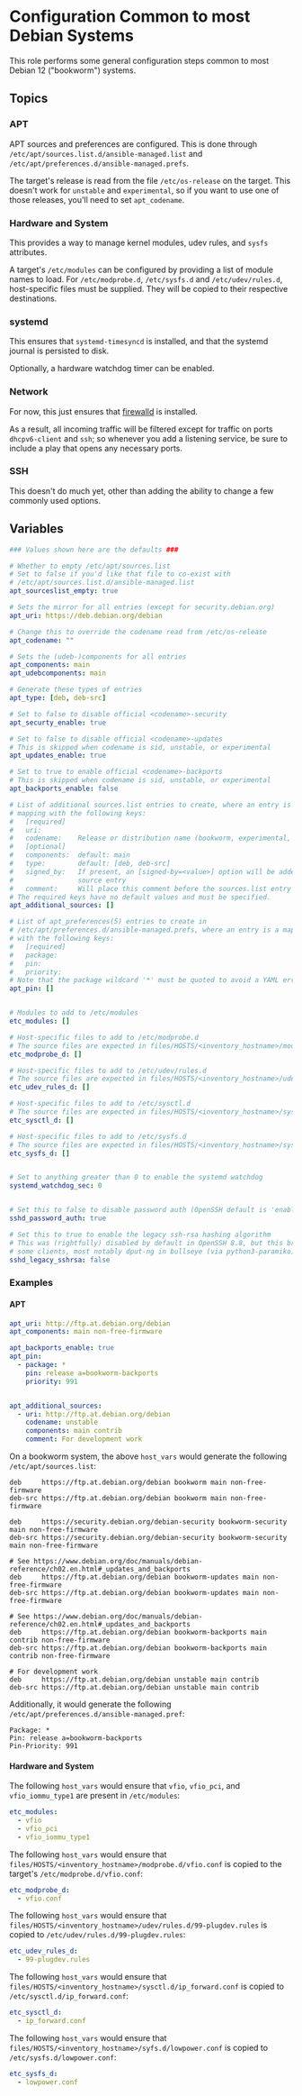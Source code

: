 # Configuration Common to most Debian Systems

This role performs some general configuration steps common to most Debian 12
("bookworm") systems.


## Topics

### APT

APT sources and preferences are configured. This is done through
`/etc/apt/sources.list.d/ansible-managed.list` and
`/etc/apt/preferences.d/ansible-managed.prefs`.

The target's release is read from the file `/etc/os-release` on the target.
This doesn't work for `unstable` and `experimental`, so if you want to use one
of those releases, you'll need to set `apt_codename`.

### Hardware and System

This provides a way to manage kernel modules, udev rules, and `sysfs`
attributes.

A target's `/etc/modules` can be configured by providing a list of module names
to load. For `/etc/modprobe.d`, `/etc/sysfs.d` and `/etc/udev/rules.d`,
host-specific files must be supplied. They will be copied to their respective
destinations.

### systemd

This ensures that `systemd-timesyncd` is installed, and that the systemd
journal is persisted to disk.

Optionally, a hardware watchdog timer can be enabled.

### Network

For now, this just ensures that [firewalld](https://firewalld.org) is
installed.

As a result, all incoming traffic will be filtered except for traffic on ports
`dhcpv6-client` and `ssh`; so whenever you add a listening service, be sure to
include a play that opens any necessary ports.

### SSH

This doesn't do much yet, other than adding the ability to change a few
commonly used options.


## Variables

```yaml
### Values shown here are the defaults ###

# Whether to empty /etc/apt/sources.list
# Set to false if you'd like that file to co-exist with
# /etc/apt/sources.list.d/ansible-managed.list
apt_sourceslist_empty: true

# Sets the mirror for all entries (except for security.debian.org)
apt_uri: https://deb.debian.org/debian

# Change this to override the codename read from /etc/os-release
apt_codename: ""

# Sets the (udeb-)components for all entries
apt_components: main
apt_udebcomponents: main

# Generate these types of entries
apt_type: [deb, deb-src]

# Set to false to disable official <codename>-security
apt_securty_enable: true

# Set to false to disable official <codename>-updates
# This is skipped when codename is sid, unstable, or experimental
apt_updates_enable: true

# Set to true to enable official <codename>-backports
# This is skipped when codename is sid, unstable, or experimental
apt_backports_enable: false

# List of additional sources.list entries to create, where an entry is a
# mapping with the following keys:
#   [required] 
#   uri:
#   codename:    Release or distribution name (bookworm, experimental, ...)
#   [optional]
#   components:  default: main
#   type:        default: [deb, deb-src]
#   signed_by:   If present, an [signed-by=<value>] option will be added to the
#                source entry
#   comment:     Will place this comment before the sources.list entry
# The required keys have no default values and must be specified.
apt_additional_sources: []

# List of apt_preferences(5) entries to create in
# /etc/apt/preferences.d/ansible-managed.prefs, where an entry is a mapping
# with the following keys:
#   [required] 
#   package:
#   pin:
#   priority:
# Note that the package wildcard '*' must be quoted to avoid a YAML error.
apt_pin: []


# Modules to add to /etc/modules
etc_modules: []

# Host-specific files to add to /etc/modprobe.d
# The source files are expected in files/HOSTS/<inventory_hostname>/modprobe.d
etc_modprobe_d: []

# Host-specific files to add to /etc/udev/rules.d
# The source files are expected in files/HOSTS/<inventory_hostname>/udev/rules.d
etc_udev_rules_d: []

# Host-specific files to add to /etc/sysctl.d
# The source files are expected in files/HOSTS/<inventory_hostname>/sysctl.d
etc_sysctl_d: []

# Host-specific files to add to /etc/sysfs.d
# The source files are expected in files/HOSTS/<inventory_hostname>/sysfs.d
etc_sysfs_d: []


# Set to anything greater than 0 to enable the systemd watchdog
systemd_watchdog_sec: 0


# Set this to false to disable password auth (OpenSSH default is 'enable')
sshd_password_auth: true

# Set this to true to enable the legacy ssh-rsa hashing algorithm
# This was (rightfully) disabled by default in OpenSSH 8.8, but this breaks
# some clients, most notably dput-ng in bullseye (via python3-paramiko).
sshd_legacy_sshrsa: false
```

### Examples

#### APT

```yaml
apt_uri: http://ftp.at.debian.org/debian
apt_components: main non-free-firmware

apt_backports_enable: true
apt_pin:
  - package: *
    pin: release a=bookworm-backports
    priority: 991


apt_additional_sources:
  - uri: http://ftp.at.debian.org/debian
    codename: unstable
    components: main contrib
    comment: For development work
```

On a bookworm system, the above `host_vars` would generate the following
`/etc/apt/sources.list`:

```
deb     https://ftp.at.debian.org/debian bookworm main non-free-firmware
deb-src https://ftp.at.debian.org/debian bookworm main non-free-firmware

deb     https://security.debian.org/debian-security bookworm-security main non-free-firmware
deb-src https://security.debian.org/debian-security bookworm-security main non-free-firmware

# See https://www.debian.org/doc/manuals/debian-reference/ch02.en.html#_updates_and_backports
deb     https://ftp.at.debian.org/debian bookworm-updates main non-free-firmware
deb-src https://ftp.at.debian.org/debian bookworm-updates main non-free-firmware

# See https://www.debian.org/doc/manuals/debian-reference/ch02.en.html#_updates_and_backports
deb     https://ftp.at.debian.org/debian bookworm-backports main contrib non-free-firmware
deb-src https://ftp.at.debian.org/debian bookworm-backports main contrib non-free-firmware

# For development work
deb     https://ftp.at.debian.org/debian unstable main contrib
deb-src https://ftp.at.debian.org/debian unstable main contrib
```

Additionally, it would generate the following
`/etc/apt/preferences.d/ansible-managed.pref`:
```
Package: *
Pin: release a=bookworm-backports
Pin-Priority: 991
```

#### Hardware and System

The following `host_vars` would ensure that `vfio`, `vfio_pci`, and
`vfio_iommu_type1` are present in `/etc/modules`:

```yaml
etc_modules:
  - vfio
  - vfio_pci
  - vfio_iommu_type1
```

The following `host_vars` would ensure that
`files/HOSTS/<inventory_hostname>/modprobe.d/vfio.conf` is copied to the
target's `/etc/modprobe.d/vfio.conf`:

```yaml
etc_modprobe_d:
  - vfio.conf
```

The following `host_vars` would ensure that
`files/HOSTS/<inventory_hostname>/udev/rules.d/99-plugdev.rules` is copied to
`/etc/udev/rules.d/99-plugdev.rules`:

```yaml
etc_udev_rules_d:
  - 99-plugdev.rules
```

The following `host_vars` would ensure that
`files/HOSTS/<inventory_hostname>/sysctl.d/ip_forward.conf` is copied to
`/etc/sysctl.d/ip_forward.conf`:

```yaml
etc_sysctl_d:
  - ip_forward.conf
```
The following `host_vars` would ensure that
`files/HOSTS/<inventory_hostname>/syfs.d/lowpower.conf` is copied to
`/etc/sysfs.d/lowpower.conf`:

```yaml
etc_sysfs_d:
  - lowpower.conf
```
